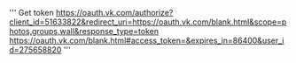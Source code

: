 '''
Get token
https://oauth.vk.com/authorize?client_id=51633822&redirect_uri=https://oauth.vk.com/blank.html&scope=photos,groups,wall&response_type=token
https://oauth.vk.com/blank.html#access_token=&expires_in=86400&user_id=275658820
'''
